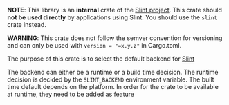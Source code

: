 **NOTE**: This library is an **internal** crate of the [Slint project](https://slint-ui.com).
This crate should **not be used directly** by applications using Slint.
You should use the `slint` crate instead.

**WARNING**: This crate does not follow the semver convention for versioning and can
only be used with `version = "=x.y.z"` in Cargo.toml.

The purpose of this crate is to select the default backend for [Slint](https://slint-ui.com)

The backend can either be a runtime or a build time decision. The runtime decision is decided
by the `SLINT_BACKEND` environment variable. The built time default depends on the platform.
In order for the crate to be available at runtime, they need to be added as feature
